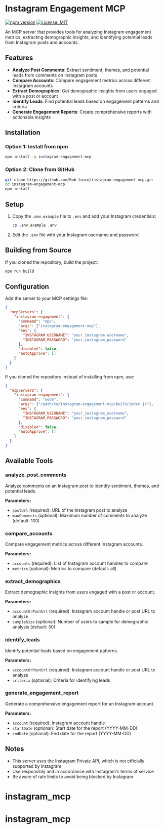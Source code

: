 # Instagram Engagement MCP

[![npm version](https://img.shields.io/npm/v/instagram-engagement-mcp.svg)](https://www.npmjs.com/package/instagram-engagement-mcp)
[![License: MIT](https://img.shields.io/badge/License-MIT-yellow.svg)](https://opensource.org/licenses/MIT)

An MCP server that provides tools for analyzing Instagram engagement metrics, extracting demographic insights, and identifying potential leads from Instagram posts and accounts.

## Features

- **Analyze Post Comments**: Extract sentiment, themes, and potential leads from comments on Instagram posts
- **Compare Accounts**: Compare engagement metrics across different Instagram accounts
- **Extract Demographics**: Get demographic insights from users engaged with a post or account
- **Identify Leads**: Find potential leads based on engagement patterns and criteria
- **Generate Engagement Reports**: Create comprehensive reports with actionable insights

## Installation

### Option 1: Install from npm

```bash
npm install -g instagram-engagement-mcp
```

### Option 2: Clone from GitHub

```bash
git clone https://github.com/Bob-lance/instagram-engagement-mcp.git
cd instagram-engagement-mcp
npm install
```

## Setup

1. Copy the `.env.example` file to `.env` and add your Instagram credentials:
   ```bash
   cp .env.example .env
   ```
2. Edit the `.env` file with your Instagram username and password

## Building from Source

If you cloned the repository, build the project:

```bash
npm run build
```

## Configuration

Add the server to your MCP settings file:

```json
{
  "mcpServers": {
    "instagram-engagement": {
      "command": "npx",
      "args": ["instagram-engagement-mcp"],
      "env": {
        "INSTAGRAM_USERNAME": "your_instagram_username",
        "INSTAGRAM_PASSWORD": "your_instagram_password"
      },
      "disabled": false,
      "autoApprove": []
    }
  }
}
```

If you cloned the repository instead of installing from npm, use:

```json
{
  "mcpServers": {
    "instagram-engagement": {
      "command": "node",
      "args": ["/path/to/instagram-engagement-mcp/build/index.js"],
      "env": {
        "INSTAGRAM_USERNAME": "your_instagram_username",
        "INSTAGRAM_PASSWORD": "your_instagram_password"
      },
      "disabled": false,
      "autoApprove": []
    }
  }
}
```

## Available Tools

### analyze_post_comments

Analyze comments on an Instagram post to identify sentiment, themes, and potential leads.

**Parameters:**
- `postUrl` (required): URL of the Instagram post to analyze
- `maxComments` (optional): Maximum number of comments to analyze (default: 100)

### compare_accounts

Compare engagement metrics across different Instagram accounts.

**Parameters:**
- `accounts` (required): List of Instagram account handles to compare
- `metrics` (optional): Metrics to compare (default: all)

### extract_demographics

Extract demographic insights from users engaged with a post or account.

**Parameters:**
- `accountOrPostUrl` (required): Instagram account handle or post URL to analyze
- `sampleSize` (optional): Number of users to sample for demographic analysis (default: 50)

### identify_leads

Identify potential leads based on engagement patterns.

**Parameters:**
- `accountOrPostUrl` (required): Instagram account handle or post URL to analyze
- `criteria` (optional): Criteria for identifying leads

### generate_engagement_report

Generate a comprehensive engagement report for an Instagram account.

**Parameters:**
- `account` (required): Instagram account handle
- `startDate` (optional): Start date for the report (YYYY-MM-DD)
- `endDate` (optional): End date for the report (YYYY-MM-DD)

## Notes

- This server uses the Instagram Private API, which is not officially supported by Instagram
- Use responsibly and in accordance with Instagram's terms of service
- Be aware of rate limits to avoid being blocked by Instagram
# instagram_mcp
# instagram_mcp
